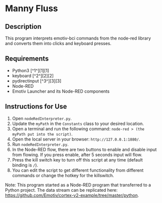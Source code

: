 # Manny Fluss

## Description
This program interprets emotiv-bci commands from the node-red library and converts them into clicks and keyboard presses.

## Requirements
- Python3 [^1^][1][1]
- keyboard [^2^][2][2]
- pydirectinput [^3^][3][3]
- Node-RED
- Emotiv Launcher and its Node-RED components

## Instructions for Use
1. Open `nodeRedInterpreter.py`.
2. Update the `myPath` in the `Constants` class to your desired location.
3. Open a terminal and run the following command: `node-red > (the myPath put into the script)`.
4. Open the local server in your browser: `http://127.0.0.1:1880/`.
5. Run `nodeRedInterpreter.py`.
6. In the Node-RED flow, there are two buttons to enable and disable input from flowing. If you press enable, after 5 seconds input will flow.
7. Press the kill switch key to turn off this script at any time (default binding is `/`).
8. You can edit the script to get different functionality from different commands or change the hotkey for the killswitch.

Note: This program started as a Node-RED program that transferred to a Python project. The data stream can be replicated here: https://github.com/Emotiv/cortex-v2-example/tree/master/python.
